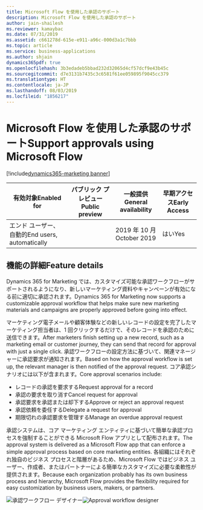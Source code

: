 ```yaml
---
title: Microsoft Flow を使用した承認のサポート
description: Microsoft Flow を使用した承認のサポート
author: jain-shailesh
ms.reviewer: kamaybac
ms.date: 07/31/2019
ms.assetid: c661278d-615e-e911-a96c-000d3a1c7bbb
ms.topic: article
ms.service: business-applications
ms.author: shjain
dynamics365pdf: true
ms.openlocfilehash: 3b3edadeb5bbad232d32065d4cf57dcf9e43b45c
ms.sourcegitcommit: d7e3131b7435c3c6581f61ee059895f9045cc379
ms.translationtype: HT
ms.contentlocale: ja-JP
ms.lasthandoff: 08/03/2019
ms.locfileid: "1856217"
---
```

# <a name="support-approvals-using-microsoft-flow"></a><span data-ttu-id="8f591-103">Microsoft Flow を使用した承認のサポート</span><span class="sxs-lookup"><span data-stu-id="8f591-103">Support approvals using Microsoft Flow</span></span>
[!include[dynamics365-marketing banner](../includes/dynamics365-marketing.md)]

| <span data-ttu-id="8f591-104">有効対象</span><span class="sxs-lookup"><span data-stu-id="8f591-104">Enabled for</span></span>    |  <span data-ttu-id="8f591-105">パブリック プレビュー</span><span class="sxs-lookup"><span data-stu-id="8f591-105">Public preview</span></span> | <span data-ttu-id="8f591-106">一般提供</span><span class="sxs-lookup"><span data-stu-id="8f591-106">General availability</span></span> | <span data-ttu-id="8f591-107">早期アクセス</span><span class="sxs-lookup"><span data-stu-id="8f591-107">Early Access</span></span> |
| ---------- | ---------- |---------- |---------- |
|<span data-ttu-id="8f591-108">エンド ユーザー、自動的</span><span class="sxs-lookup"><span data-stu-id="8f591-108">End users, automatically</span></span>|| <span data-ttu-id="8f591-109">2019 年 10 月</span><span class="sxs-lookup"><span data-stu-id="8f591-109">October 2019</span></span>|<span data-ttu-id="8f591-110">はい</span><span class="sxs-lookup"><span data-stu-id="8f591-110">Yes</span></span> |






## <a name="feature-details"></a><span data-ttu-id="8f591-111">機能の詳細</span><span class="sxs-lookup"><span data-stu-id="8f591-111">Feature details</span></span>
<!--feature detail start -->
<span data-ttu-id="8f591-112">Dynamics 365 for Marketing では、カスタマイズ可能な承認ワークフローがサポートされるようになり、新しいマーケティング資料やキャンペーンが有効になる前に適切に承認されます。</span><span class="sxs-lookup"><span data-stu-id="8f591-112">Dynamics 365 for Marketing now supports a customizable approval workflow that helps make sure new marketing materials and campaigns are properly approved before going into effect.</span></span> 

<span data-ttu-id="8f591-113">マーケティング電子メールや顧客体験などの新しいレコードの設定を完了したマーケティング担当者は、1 回クリックするだけで、そのレコードを承認のために送信できます。</span><span class="sxs-lookup"><span data-stu-id="8f591-113">After marketers finish setting up a new record, such as a marketing email or customer journey, they can send that record for approval with just a single click.</span></span> <span data-ttu-id="8f591-114">承認ワークフローの設定方法に基づいて、関連マネージャーに承認要求が通知されます。</span><span class="sxs-lookup"><span data-stu-id="8f591-114">Based on how the approval workflow is set up, the relevant manager is then notified of the approval request.</span></span> <span data-ttu-id="8f591-115">コア承認シナリオには以下が含まれます。</span><span class="sxs-lookup"><span data-stu-id="8f591-115">Core approval scenarios include:</span></span> 

-  <span data-ttu-id="8f591-116">レコードの承認を要求する</span><span class="sxs-lookup"><span data-stu-id="8f591-116">Request approval for a record</span></span> 
-  <span data-ttu-id="8f591-117">承認の要求を取り消す</span><span class="sxs-lookup"><span data-stu-id="8f591-117">Cancel request for approval</span></span> 
-  <span data-ttu-id="8f591-118">承認要求を承認または却下する</span><span class="sxs-lookup"><span data-stu-id="8f591-118">Approve or reject an approval request</span></span> 
-  <span data-ttu-id="8f591-119">承認依頼を委任する</span><span class="sxs-lookup"><span data-stu-id="8f591-119">Delegate a request for approval</span></span>
-  <span data-ttu-id="8f591-120">期限切れの承認要求を管理する</span><span class="sxs-lookup"><span data-stu-id="8f591-120">Manage an overdue approval request</span></span> 

<span data-ttu-id="8f591-121">承認システムは、コア マーケティング エンティティに基づいて簡単な承認プロセスを強制することができる Microsoft Flow アプリとして配布されます。</span><span class="sxs-lookup"><span data-stu-id="8f591-121">The approval system is delivered as a Microsoft Flow app that can enforce a simple approval process based on core marketing entities.</span></span> <span data-ttu-id="8f591-122">各組織にはそれぞれ独自のビジネス プロセスと階層があるため、Microsoft Flow ではビジネス ユーザー、作成者、またはパートナーによる簡単なカスタマイズに必要な柔軟性が提供されます。</span><span class="sxs-lookup"><span data-stu-id="8f591-122">Because each organization probably has its own business process and hierarchy, Microsoft Flow provides the flexibility required for easy customization by business users, makers, or partners.</span></span>
<!--feature detail end -->

<span data-ttu-id="8f591-123">![承認ワークフロー デザイナー](media/approval-workflow.png "承認ワークフロー デザイナー")</span><span class="sxs-lookup"><span data-stu-id="8f591-123">![Approval workflow designer](media/approval-workflow.png "Approval workflow designer")</span></span>
<!-- Picture 1 -->










